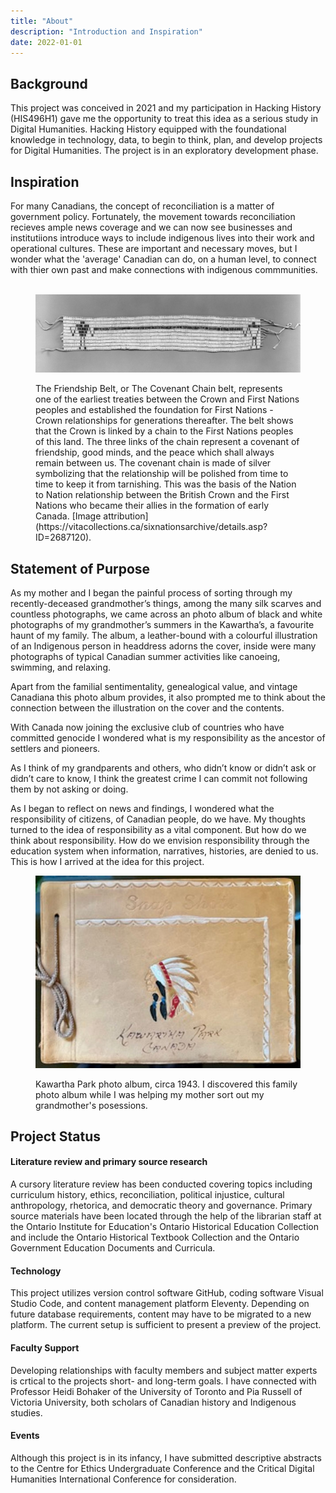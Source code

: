 ```yaml
---
title: "About"
description: "Introduction and Inspiration"
date: 2022-01-01
---
```

## Background 

This project was conceived in 2021 and my participation in Hacking History (HIS496H1) gave me the opportunity to treat this idea as a serious study in Digital Humanities. Hacking History equipped with the foundational knowledge in technology, data, to begin to think, plan, and develop projects for Digital Humanities. The project is in an exploratory development phase. 

## Inspiration

For many Canadians, the concept of reconciliation is a matter of government policy. Fortunately, the movement towards reconciliation recieves ample news coverage and we can now see businesses and institutiions introduce ways to include indigenous lives into their work and operational cultures. These are important and necessary moves, but I wonder what the 'average' Canadian can do, on a human level, to connect with thier own past and make connections with indigenous commmunities. <br><br>


<figure>

![The Friendship Belt Tehontatenentsonterontahkhwa](../img/belt.jpg)

<figcaption align = "left">The Friendship Belt, or The Covenant Chain belt, represents one of the earliest treaties between the Crown and First Nations peoples and established the foundation for First Nations - Crown relationships for generations thereafter. The belt shows that the Crown is linked by a chain to the First Nations peoples of this land. The three links of the chain represent a covenant of friendship, good minds, and the peace which shall always remain between us. The covenant chain is made of silver symbolizing that the relationship will be polished from time to time to keep it from tarnishing. This was the basis of the Nation to Nation relationship between the British Crown and the First Nations who became their allies in the formation of early Canada. [Image attribution] (https://vitacollections.ca/sixnationsarchive/details.asp?ID=2687120).</figcaption></figure>

## Statement of Purpose
<p>
As my mother and I began the painful process of sorting through my recently-deceased grandmother’s things, among the many silk scarves and countless photographs, we came across an photo album of black and white photographs of my grandmother’s summers in the Kawartha’s, a favourite haunt of my family. The album, a leather-bound with a colourful illustration of an Indigenous person in headdress adorns the cover, inside were many photographs of typical Canadian summer activities like canoeing, swimming, and relaxing.</p><p>Apart from the familial sentimentality, genealogical value, and vintage Canadiana this photo album provides, it also prompted me to think about the connection between the illustration on the cover and the contents.</p>

<p>With Canada now joining the exclusive club of countries who have committed genocide I wondered what is my responsibility as the ancestor of settlers and pioneers.</p><p>As I think of my grandparents and others, who didn’t know or didn’t ask or didn’t care to know, I think the greatest crime I can commit not following them by not asking or doing.</p>

<p>As I began to reflect on news and findings, I wondered what the responsibility of citizens, of Canadian people, do we have. My thoughts turned to the idea of responsibility as a vital component. But how do we think about responsibility. How do we envision responsibility through the education system when information, narratives, histories, are denied to us. This is how I arrived at the idea for this project.</p>

<figure>

![Kawartha Park photo album, circa 1943.](../img/albumcover.jpg)
<figcaption align = "left">Kawartha Park photo album, circa 1943. I discovered this family photo album while I was helping my mother sort out my grandmother's posessions.</figcaption></figure>


## Project Status

<h4>Literature review and primary source research</h4>
<p>A cursory literature review has been conducted covering topics including curriculum history, ethics, reconciliation, political injustice, cultural anthropology, rhetorica, and democratic theory and governance. Primary source materials have been located through the help of the librarian staff at the Ontario Institute for Education's Ontario Historical Education Collection and include the Ontario Historical Textbook Collection and the Ontario Government Education Documents and Curricula. 

<h4>Technology</h4>
<p>This project utilizes version control software GitHub, coding software Visual Studio Code, and content management platform Eleventy. Depending on future database requirements, content may have to be migrated to a new platform. The current setup is sufficient to present a preview of the project.</p>
<h4>Faculty Support</h4>
<p>Developing relationships with faculty members and subject matter experts is crtical to the projects short- and long-term goals. I have connected with Professor Heidi Bohaker of the University of Toronto and Pia Russell of Victoria University, both scholars of Canadian history and Indigenous studies.</p>
<h4>Events</h4>
<p>Although this project is in its infancy, I have submitted descriptive abstracts to the Centre for Ethics Undergraduate Conference and the Critical Digital Humanities International Conference for consideration.</p>